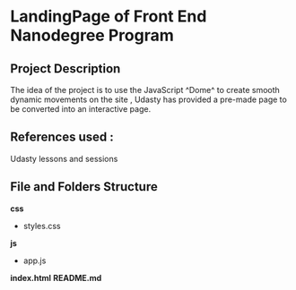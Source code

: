 # LandingPage of  Front End Nanodegree Program

## Project Description

The idea of the project is to use the JavaScript ^Dome^ to create smooth dynamic movements on the site , Udasty has provided a pre-made page to be converted into an interactive page.

## References used :

Udasty lessons and sessions

## File and Folders Structure


**css**
- styles.css 


**js**
- app.js


**index.html**
**README.md**





